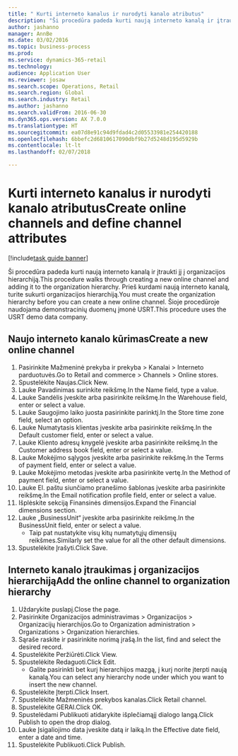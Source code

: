 ```yaml
--- 
title: " Kurti interneto kanalus ir nurodyti kanalo atributus"
description: "Ši procedūra padeda kurti naują interneto kanalą ir įtraukti jį į organizacijos hierarchiją."
author: jashanno
manager: AnnBe
ms.date: 03/02/2016
ms.topic: business-process
ms.prod: 
ms.service: dynamics-365-retail
ms.technology: 
audience: Application User
ms.reviewer: josaw
ms.search.scope: Operations, Retail
ms.search.region: Global
ms.search.industry: Retail
ms.author: jashanno
ms.search.validFrom: 2016-06-30
ms.dyn365.ops.version: AX 7.0.0
ms.translationtype: HT
ms.sourcegitcommit: ea07d8e91c94d9fdad4c2d05533981e254420188
ms.openlocfilehash: 6bbefc2d6810617090dbf9b27d5248d195d5929b
ms.contentlocale: lt-lt
ms.lasthandoff: 02/07/2018

---
```

# <a name="create-online-channels-and-define-channel-attributes"></a><span data-ttu-id="e742a-103"> Kurti interneto kanalus ir nurodyti kanalo atributus</span><span class="sxs-lookup"><span data-stu-id="e742a-103">Create online channels and define channel attributes</span></span>

[!include[task guide banner](../includes/task-guide-banner.md)]

<span data-ttu-id="e742a-104">Ši procedūra padeda kurti naują interneto kanalą ir įtraukti jį į organizacijos hierarchiją.</span><span class="sxs-lookup"><span data-stu-id="e742a-104">This procedure walks through creating a new online channel and adding it to the organization hierarchy.</span></span> <span data-ttu-id="e742a-105">Prieš kurdami naują interneto kanalą, turite sukurti organizacijos hierarchiją.</span><span class="sxs-lookup"><span data-stu-id="e742a-105">You must create the organization hierarchy before you can create a new online channel.</span></span> <span data-ttu-id="e742a-106">Šioje procedūroje naudojama demonstracinių duomenų įmonė USRT.</span><span class="sxs-lookup"><span data-stu-id="e742a-106">This procedure uses the USRT demo data company.</span></span>


## <a name="create-a-new-online-channel"></a><span data-ttu-id="e742a-107">Naujo interneto kanalo kūrimas</span><span class="sxs-lookup"><span data-stu-id="e742a-107">Create a new online channel</span></span>
1. <span data-ttu-id="e742a-108">Pasirinkite Mažmeninė prekyba ir prekyba > Kanalai > Interneto parduotuvės.</span><span class="sxs-lookup"><span data-stu-id="e742a-108">Go to Retail and commerce > Channels > Online stores.</span></span>
2. <span data-ttu-id="e742a-109">Spustelėkite Naujas.</span><span class="sxs-lookup"><span data-stu-id="e742a-109">Click New.</span></span>
3. <span data-ttu-id="e742a-110">Lauke Pavadinimas surinkite reikšmę.</span><span class="sxs-lookup"><span data-stu-id="e742a-110">In the Name field, type a value.</span></span>
4. <span data-ttu-id="e742a-111">Lauke Sandėlis įveskite arba pasirinkite reikšmę.</span><span class="sxs-lookup"><span data-stu-id="e742a-111">In the Warehouse field, enter or select a value.</span></span>
5. <span data-ttu-id="e742a-112">Lauke Saugojimo laiko juosta pasirinkite parinktį.</span><span class="sxs-lookup"><span data-stu-id="e742a-112">In the Store time zone field, select an option.</span></span>
6. <span data-ttu-id="e742a-113">Lauke Numatytasis klientas įveskite arba pasirinkite reikšmę.</span><span class="sxs-lookup"><span data-stu-id="e742a-113">In the Default customer field, enter or select a value.</span></span>
7. <span data-ttu-id="e742a-114">Lauke Kliento adresų knygelė įveskite arba pasirinkite reikšmę.</span><span class="sxs-lookup"><span data-stu-id="e742a-114">In the Customer address book field, enter or select a value.</span></span>
8. <span data-ttu-id="e742a-115">Lauke Mokėjimo sąlygos įveskite arba pasirinkite reikšmę.</span><span class="sxs-lookup"><span data-stu-id="e742a-115">In the Terms of payment field, enter or select a value.</span></span>
9. <span data-ttu-id="e742a-116">Lauke Mokėjimo metodas įveskite arba pasirinkite vertę.</span><span class="sxs-lookup"><span data-stu-id="e742a-116">In the Method of payment field, enter or select a value.</span></span>
10. <span data-ttu-id="e742a-117">Lauke El. paštu siunčiamo pranešimo šablonas įveskite arba pasirinkite reikšmę.</span><span class="sxs-lookup"><span data-stu-id="e742a-117">In the Email notification profile field, enter or select a value.</span></span>
11. <span data-ttu-id="e742a-118">Išplėskite sekciją Finansinės dimensijos.</span><span class="sxs-lookup"><span data-stu-id="e742a-118">Expand the Financial dimensions section.</span></span>
12. <span data-ttu-id="e742a-119">Lauke „BusinessUnit“ įveskite arba pasirinkite reikšmę.</span><span class="sxs-lookup"><span data-stu-id="e742a-119">In the BusinessUnit field, enter or select a value.</span></span>
    * <span data-ttu-id="e742a-120">Taip pat nustatykite visų kitų numatytųjų dimensijų reikšmes.</span><span class="sxs-lookup"><span data-stu-id="e742a-120">Similarly set the value for all the other default dimensions.</span></span>  
13. <span data-ttu-id="e742a-121">Spustelėkite Įrašyti.</span><span class="sxs-lookup"><span data-stu-id="e742a-121">Click Save.</span></span>

## <a name="add-the-online-channel-to-organization-hierarchy"></a><span data-ttu-id="e742a-122">Interneto kanalo įtraukimas į organizacijos hierarchiją</span><span class="sxs-lookup"><span data-stu-id="e742a-122">Add the online channel to organization hierarchy</span></span>
1. <span data-ttu-id="e742a-123">Uždarykite puslapį.</span><span class="sxs-lookup"><span data-stu-id="e742a-123">Close the page.</span></span>
2. <span data-ttu-id="e742a-124">Pasirinkite Organizacijos administravimas > Organizacijos > Organizacijų hierarchijos.</span><span class="sxs-lookup"><span data-stu-id="e742a-124">Go to Organization administration > Organizations > Organization hierarchies.</span></span>
3. <span data-ttu-id="e742a-125">Sąraše raskite ir pasirinkite norimą įrašą.</span><span class="sxs-lookup"><span data-stu-id="e742a-125">In the list, find and select the desired record.</span></span>
4. <span data-ttu-id="e742a-126">Spustelėkite Peržiūrėti.</span><span class="sxs-lookup"><span data-stu-id="e742a-126">Click View.</span></span>
5. <span data-ttu-id="e742a-127">Spustelėkite Redaguoti.</span><span class="sxs-lookup"><span data-stu-id="e742a-127">Click Edit.</span></span>
    * <span data-ttu-id="e742a-128">Galite pasirinkti bet kurį hierarchijos mazgą, į kurį norite įterpti naują kanalą.</span><span class="sxs-lookup"><span data-stu-id="e742a-128">You can select any hierarchy node under which you want to insert the new channel.</span></span>  
6. <span data-ttu-id="e742a-129">Spustelėkite Įterpti.</span><span class="sxs-lookup"><span data-stu-id="e742a-129">Click Insert.</span></span>
7. <span data-ttu-id="e742a-130">Spustelėkite Mažmeninės prekybos kanalas.</span><span class="sxs-lookup"><span data-stu-id="e742a-130">Click Retail channel.</span></span>
8. <span data-ttu-id="e742a-131">Spustelėkite GERAI.</span><span class="sxs-lookup"><span data-stu-id="e742a-131">Click OK.</span></span>
9. <span data-ttu-id="e742a-132">Spustelėdami Publikuoti atidarykite išplečiamąjį dialogo langą.</span><span class="sxs-lookup"><span data-stu-id="e742a-132">Click Publish to open the drop dialog.</span></span>
10. <span data-ttu-id="e742a-133">Lauke Įsigaliojimo data įveskite datą ir laiką.</span><span class="sxs-lookup"><span data-stu-id="e742a-133">In the Effective date field, enter a date and time.</span></span>
11. <span data-ttu-id="e742a-134">Spustelėkite Publikuoti.</span><span class="sxs-lookup"><span data-stu-id="e742a-134">Click Publish.</span></span>


